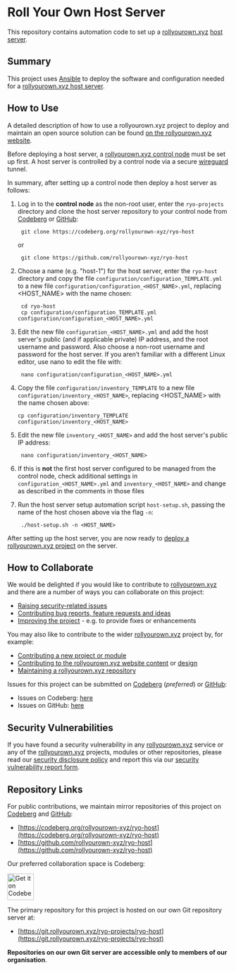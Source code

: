 <!--
SPDX-FileCopyrightText: 2022 Wilfred Nicoll <xyzroller@rollyourown.xyz>
SPDX-License-Identifier: CC-BY-SA-4.0
-->

# Roll Your Own Host Server

This repository contains automation code to set up a [rollyourown.xyz](https://rollyourown.xyz) [host server](https://rollyourown.xyz/rollyourown/how_to_use/host_server/).

## Summary

This project uses [Ansible](https://www.ansible.com/) to deploy the software and configuration needed for a [rollyourown.xyz host server](https://rollyourown.xyz/rollyourown/how_to_use/host_server/).

## How to Use

A detailed description of how to use a rollyourown.xyz project to deploy and maintain an open source solution can be found [on the rollyourown.xyz website](https://rollyourown.xyz/rollyourown/how_to_use/).

Before deploying a host server, a [rollyourown.xyz control node](https://rollyourown.xyz/rollyourown/how_to_use/control_node/) must be set up first. A host server is controlled by a control node via a secure [wireguard](https://www.wireguard.com/) tunnel.

In summary, after setting up a control node then deploy a host server as follows:

1. Log in to the **control node** as the non-root user, enter the `ryo-projects` directory and clone the host server repository to your control node from [Codeberg](https://codeberg.org) or [GitHub](https://github.com):

        git clone https://codeberg.org/rollyourown-xyz/ryo-host

    or

        git clone https://github.com/rollyourown-xyz/ryo-host

2. Choose a name (e.g. "host-1") for the host server, enter the `ryo-host` directory and copy the file `configuration/configuration_TEMPLATE.yml` to a new file `configuration/configuration_<HOST_NAME>.yml`, replacing <HOST_NAME> with the name chosen:

        cd ryo-host
        cp configuration/configuration_TEMPLATE.yml configuration/configuration_<HOST_NAME>.yml

3. Edit the new file `configuration_<HOST_NAME>.yml` and add the host server's public (and if applicable private) IP address, and the root username and password. Also choose a non-root username and password for the host server. If you aren’t familiar with a different Linux editor, use nano to edit the file with:

        nano configuration/configuration_<HOST_NAME>.yml

4. Copy the file `configuration/inventory_TEMPLATE` to a new file `configuration/inventory_<HOST_NAME>`, replacing <HOST_NAME> with the name chosen above:

       cp configuration/inventory_TEMPLATE configuration/inventory_<HOST_NAME>

5. Edit the new file `inventory_<HOST_NAME>` and add the host server's public IP address:

        nano configuration/inventory_<HOST_NAME>

6. If this is **not** the first host server configured to be managed from the control node, check additional settings in `configuration_<HOST_NAME>.yml` and `inventory_<HOST_NAME>` and change as described in the comments in those files

7. Run the host server setup automation script `host-setup.sh`, passing the name of the host chosen above via the flag `-n`:

        ./host-setup.sh -n <HOST_NAME>

After setting up the host server, you are now ready to [deploy a rollyourown.xyz project](/rollyourown/projects/how_to_deploy) on the server.

## How to Collaborate

We would be delighted if you would like to contribute to [rollyourown.xyz](https://rollyourown.xyz) and there are a number of ways you can collaborate on this project:

- [Raising security-related issues](https://rollyourown.xyz/collaborate/security_vulnerabilities/)
- [Contributing bug reports, feature requests and ideas](https://rollyourown.xyz/collaborate/bug_reports_feature_requests_ideas/)
- [Improving the project](https://rollyourown.xyz/collaborate/existing_projects_and_modules/) - e.g. to provide fixes or enhancements

You may also like to contribute to the wider [rollyourown.xyz](https://rollyourown.xyz/) project by, for example:

- [Contributing a new project or module](https://rollyourown.xyz/collaborate/new_projects_and_modules/)
- [Contributing to the rollyourown.xyz website content](https://rollyourown.xyz/collaborate/website_content/) or [design](https://rollyourown.xyz/collaborate/website_design/)
- [Maintaining a rollyourown.xyz repository](https://rollyourown.xyz/collaborate/working_with_git/what_is_git/#project-maintainer)

Issues for this project can be submitted on [Codeberg](https://codeberg.org/) (_preferred_) or [GitHub](https://github.com/):

- Issues on Codeberg: [here](https://codeberg.org/rollyourown-xyz/ryo-host>/issues)
- Issues on GitHub: [here](https://github.com/rollyourown-xyz/ryo-host/issues)

## Security Vulnerabilities

If you have found a security vulnerability in any [rollyourown.xyz](https://rollyourown.xyz/) service or any of the [rollyourown.xyz](https://rollyourown.xyz/) projects, modules or other repositories, please read our [security disclosure policy](https://rollyourown.xyz/collaborate/security_vulnerabilities/) and report this via our [security vulnerability report form](https://forms.rollyourown.xyz/security-vulnerability).

## Repository Links

For public contributions, we maintain mirror repositories of this project on [Codeberg](https://codeberg.org) and [GitHub](https://github.com):

- [https://codeberg.org/rollyourown-xyz/ryo-host](https://codeberg.org/rollyourown-xyz/ryo-host)
- [https://github.com/rollyourown-xyz/ryo-host](https://github.com/rollyourown-xyz/ryo-host)

Our preferred collaboration space is Codeberg:

<a href="https://codeberg.org/rollyourown-xyz/ryo-host"><img alt="Get it on Codeberg" src="https://get-it-on.codeberg.org/get-it-on-blue-on-white.png" height="60"></a>

The primary repository for this project is hosted on our own Git repository server at:

- [https://git.rollyourown.xyz/ryo-projects/ryo-host](https://git.rollyourown.xyz/ryo-projects/ryo-host)

**Repositories on our own Git server are accessible only to members of our organisation**.
